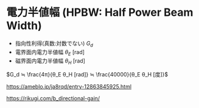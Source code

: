 # 電力半値幅 (HPBW: Half Power Beam Width)


- 指向性利得(真数:対数でない) $G_d$
- 電界面内電力半値幅 $θ_E$ [rad]
- 磁界面内電力半値幅 $θ_H$ [rad]

$G_d ≒ \frac{4π}{θ_E θ_H [rad]}
≒ \frac{40000}{θ_E θ_H [度]}$

https://ameblo.jp/ja8rqd/entry-12863845925.html

https://rikugi.com/b_directional-gain/
